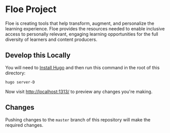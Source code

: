 # Floe Project

Floe is creating tools that help transform, augment, and personalize the learning experience.
Floe provides the resources needed to enable inclusive access to personally relevant, engaging learning opportunities for the full diversity of learners and content producers.


##  Develop this Locally

You will need to [Install Hugo](https://gohugo.io/getting-started/installing/) and then run this command in the root of this directory:

```
hugo server-D

```
Now visit [http://localhost:1313/](http://localhost:1313/) to preview any changes you're making.


## Changes
Pushing changes to the `master` branch of this repository will make the required changes.
